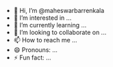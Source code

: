 - 👋 Hi, I’m @maheswarbarrenkala
- 👀 I’m interested in ...
- 🌱 I’m currently learning ...
- 💞️ I’m looking to collaborate on ...
- 📫 How to reach me ...
- 😄 Pronouns: ...
- ⚡ Fun fact: ...

<!---
maheswarbarrenkala/maheswarbarrenkala is a ✨ special ✨ repository because its `README.md` (this file) appears on your GitHub profile.
You can click the Preview link to take a look at your changes.
--->
